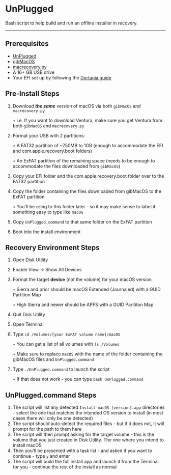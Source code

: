 # UnPlugged
Bash script to help build and run an offline installer in recovery.

***

## Prerequisites

* [UnPlugged](https://github.com/corpnewt/UnPlugged)
* [gibMacOS](https://github.com/corpnewt/gibMacOS)
* [macrecovery.py](https://github.com/acidanthera/OpenCorePkg/tree/master/Utilities/macrecovery)
* A 16+ GB USB drive
* Your EFI set up by following the [Dortania guide](https://dortania.github.io/OpenCore-Install-Guide/)

## Pre-Install Steps

1. Download **_the same_** version of macOS via both `gibMacOS` and `macrecovery.py`

    ◦ i.e. If you want to download Ventura, make sure you get Ventura from both `gibMacOS` and `macrecovery.py`

2. Format your USB with 2 partitions:
   
    ◦ A FAT32 partition of ~750MB to 1GB (enough to accommodate the EFI and com.apple.recovery.boot folders)

    ◦ An ExFAT partition of the remaining space (needs to be enough to accommodate the files downloaded from `gibMacOS`)

4. Copy your EFI folder and the com.apple.recovery.boot folder over to the FAT32 partition
5. Copy the folder containing the files downloaded from gibMacOS to the ExFAT partition

    ◦ You'll be `cd`ing to this folder later - so it may make sense to label it something easy to type like `macOS`

6. Copy `UnPlugged.command` to that same folder on the ExFAT partition
7. Boot into the install environment

## Recovery Environment Steps

1. Open Disk Utility
2. Enable View -> Show All Devices
3. Format the target **device** (not the volume) for your macOS version

     ◦ Sierra and prior should be macOS Extended (Journaled) with a GUID Partition Map

     ◦ High Sierra and newer should be APFS with a GUID Parititon Map

4. Quit Disk Utility
5. Open Terminal
6. Type `cd /Volumes/[your ExFAT volume name]/macOS`

    ◦ You can get a list of all volumes with `ls /Volumes`

    ◦ Make sure to replace `macOS` with the name of the folder containing the gibMacOS files and `UnPlugged.command`

7. Type `./UnPlugged.command` to launch the script

    ◦ If that does not work - you can type `bash UnPlugged.command`

## UnPlugged.command Steps

1. The script will list any detected `Install macOS [version].app` directories - select the one that matches the intended OS version to install (in most cases there will only be one detected)
2. The script should auto-detect the required files - but if it does not, it will prompt for the path to them here
3. The script will then prompt asking for the target volume - this is the volume that you just created in Disk Utility.  The one where you intend to install macOS
4. Then you'll be presented with a task list - and asked if you want to continue - type `y` and enter
5. The script will build the full install app and launch it from the Terminal for you - continue the rest of the install as normal
